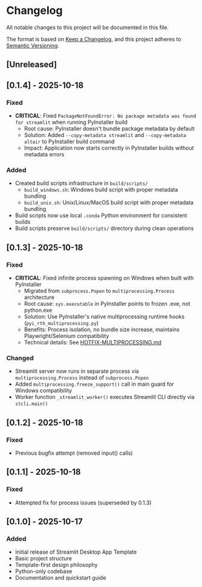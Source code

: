 # Changelog

All notable changes to this project will be documented in this file.

The format is based on [Keep a Changelog](https://keepachangelog.com/en/1.0.0/),
and this project adheres to [Semantic Versioning](https://semver.org/spec/v2.0.0.html).

## [Unreleased]

## [0.1.4] - 2025-10-18

### Fixed
- **CRITICAL**: Fixed `PackageNotFoundError: No package metadata was found for streamlit` when running PyInstaller build
  - Root cause: PyInstaller doesn't bundle package metadata by default
  - Solution: Added `--copy-metadata streamlit` and `--copy-metadata altair` to PyInstaller build command
  - Impact: Application now starts correctly in PyInstaller builds without metadata errors

### Added
- Created build scripts infrastructure in `build/scripts/`
  - `build_windows.sh`: Windows build script with proper metadata bundling
  - `build_unix.sh`: Unix/Linux/MacOS build script with proper metadata bundling
- Build scripts now use local `.conda` Python environment for consistent builds
- Build scripts preserve `build/scripts/` directory during clean operations

## [0.1.3] - 2025-10-18

### Fixed
- **CRITICAL**: Fixed infinite process spawning on Windows when built with PyInstaller
  - Migrated from `subprocess.Popen` to `multiprocessing.Process` architecture
  - Root cause: `sys.executable` in PyInstaller points to frozen .exe, not python.exe
  - Solution: Use PyInstaller's native multiprocessing runtime hooks (`pyi_rth_multiprocessing.py`)
  - Benefits: Process isolation, no bundle size increase, maintains Playwright/Selenium compatibility
  - Technical details: See [HOTFIX-MULTIPROCESSING.md](specs/main/HOTFIX-MULTIPROCESSING.md)

### Changed
- Streamlit server now runs in separate process via `multiprocessing.Process` instead of `subprocess.Popen`
- Added `multiprocessing.freeze_support()` call in main guard for Windows compatibility
- Worker function `_streamlit_worker()` executes Streamlit CLI directly via `stcli.main()`

## [0.1.2] - 2025-10-18

### Fixed
- Previous bugfix attempt (removed input() calls)

## [0.1.1] - 2025-10-18

### Fixed
- Attempted fix for process issues (superseded by 0.1.3)

## [0.1.0] - 2025-10-17

### Added
- Initial release of Streamlit Desktop App Template
- Basic project structure
- Template-first design philosophy
- Python-only codebase
- Documentation and quickstart guide
